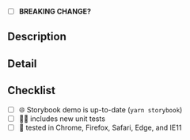 <!-- structure the Title above as the first line of a
     https://conventionalcommits.org/ message. example: "feat(selection):
     add keydown event to handle rtl". the title informs the semantic
     version bump if this PR is merged. -->

- [ ] **BREAKING CHANGE?** <!-- if so, indicate why under description -->

## Description

<!-- a summary of the changes introduced by this PR. this description
     may populate the commit body and versioned changelog if the PR is
     merged. -->

## Detail

<!-- supporting details; screen shot, code, etc. -->

<!-- closes GITHUB_ISSUE -->

## Checklist

- [ ] :globe_with_meridians: Storybook demo is up-to-date (`yarn storybook`)
- [ ] :guardsman: includes new unit tests
- [ ] :memo: tested in Chrome, Firefox, Safari, Edge, and IE11
